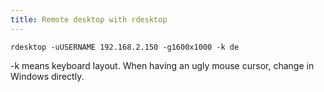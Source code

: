 ```yaml
---
title: Remote desktop with rdesktop
---
```


`rdesktop -uUSERNAME 192.168.2.150 -g1600x1000 -k de`

-k means keyboard layout. When having an ugly mouse cursor, change in Windows directly.
